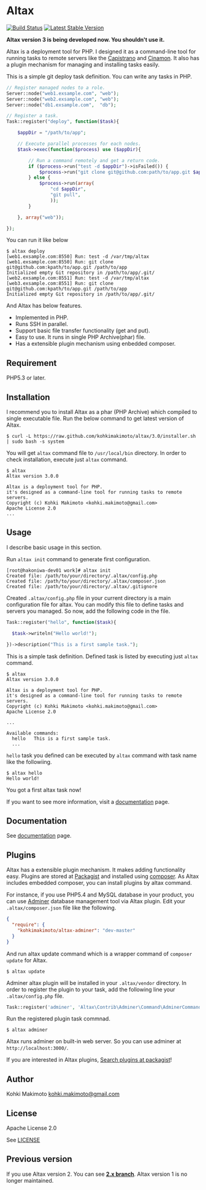 # Altax

[![Build Status](https://travis-ci.org/kohkimakimoto/altax.png?branch=master)](https://travis-ci.org/kohkimakimoto/altax)
[![Latest Stable Version](https://poser.pugx.org/kohkimakimoto/altax/v/stable.png)](https://packagist.org/packages/kohkimakimoto/altax)

**Altax version 3 is being developed now. You shouldn't use it.**

Altax is a deployment tool for PHP.
I designed it as a command-line tool for running tasks to remote servers 
like the [Capistrano](https://github.com/capistrano/capistrano) and [Cinamon](https://github.com/kentaro/cinnamon).
It also has a plugin mechanism for managing and installing tasks easily. 

This is a simple git deploy task definition. You can write any tasks in PHP.

```php
// Register managed nodes to a role.
Server::node("web1.exsample.com", "web");
Server::node("web2.exsample.com", "web");
Server::node("db1.exsample.com",  "db");

// Register a task.
Task::register("deploy", function($task){

    $appDir = "/path/to/app";

    // Execute parallel processes for each nodes.
    $task->exec(function($process) use ($appDir){

        // Run a command remotely and get a return code.
        if ($process->run("test -d $appDir")->isFailed()) {
            $process->run("git clone git@github.com:path/to/app.git $appDir");
        } else {
            $process->run(array(
                "cd $appDir",
                "git pull",
                ));
        }

    }, array("web"));

});

```

You can run it like below

```Shell
$ altax deploy
[web1.exsample.com:8550] Run: test -d /var/tmp/altax
[web1.exsample.com:8550] Run: git clone git@github.com:kpath/to/app.git /path/to/app
Initialized empty Git repository in /path/to/app/.git/
[web2.exsample.com:8551] Run: test -d /var/tmp/altax
[web3.exsample.com:8551] Run: git clone git@github.com:kpath/to/app.git /path/to/app
Initialized empty Git repository in /path/to/app/.git/
```

And Altax has below features.

* Implemented in PHP.
* Runs SSH in parallel.
* Support basic file transfer functionality (get and put). 
* Easy to use. It runs in single PHP Archive(phar) file.
* Has a extensible plugin mechanism using enbedded composer.

## Requirement

PHP5.3 or later.

## Installation

I recommend you to install Altax as a phar (PHP Archive) which compiled to single executable file.
Run the below command to get latest version of Altax.

```Shell
$ curl -L https://raw.github.com/kohkimakimoto/altax/3.0/installer.sh | sudo bash -s system
```

You will get `altax` command file to `/usr/local/bin` directory. In order to check installation,
execute just `altax` command.

```Shell
$ altax
Altax version 3.0.0

Altax is a deployment tool for PHP.
it's designed as a command-line tool for running tasks to remote servers.
Copyright (c) Kohki Makimoto <kohki.makimoto@gmail.com>
Apache License 2.0
...

```

## Usage

I describe basic usage in this section.

Run `altax init` command to generate first configuration.

```Shell
[root@hakoniwa-dev01 work]# altax init
Created file: /path/to/your/directory/.altax/config.php
Created file: /path/to/your/directory/.altax/composer.json
Created file: /path/to/your/directory/.altax/.gitignore
```

Created `.altax/config.php` file in your current directory is a main configuration file for altax.
You can modify this file to define tasks and servers you managed.
So now, add the following code in the file.

```php
Task::register("hello", function($task){

  $task->writeln("Hello world!");

})->description("This is a first sample task.");
```

This is a simple task definition. Defined task is listed by executing just `altax` command.

```Shell
$ altax
Altax version 3.0.0

Altax is a deployment tool for PHP.
it's designed as a command-line tool for running tasks to remote servers.
Copyright (c) Kohki Makimoto <kohki.makimoto@gmail.com>
Apache License 2.0

...

Available commands:
  hello   This is a first sample task.
  ...
```

`hello` task you defined can be executed by `altax` command with task name like the followiing.

```Shell
$ altax hello
Hello world!
``` 

You got a first altax task now!

If you want to see more information, visit a [documentation](http://kohkimakimoto.github.io/altax/) page.

## Documentation

See [documentation](http://kohkimakimoto.github.io/altax/) page.

## Plugins 

Altax has a extensible plugin mechanism. It makes adding functionality easy.
Plugins are stored at [Packagist](https://packagist.org/) and installed using [composer](https://getcomposer.org/).
As Altax includes embedded composer, you can install plugins by altax command. 

For instance, if you use PHP5.4 and MySQL database in your product, you can use [Adminer](http://www.adminer.org/) database management tool via Altax plugin.
Edit your `.altax/composer.json` file like the following.

```json
{
  "require": {
    "kohkimakimoto/altax-adminer": "dev-master"
  }
}
```

And run altax update command which is a wrapper command of `composer update` for Altax.

```Shell
$ altax update
```

Adminer altax plugin will be installed in your `.altax/vendor` directory.
In order to register the plugin to your task, add the following line your `.altax/config.php` file.

```php
Task::register('adminer', 'Altax\Contrib\Adminer\Command\AdminerCommand');
```

Run the registered plugin task commnad.

```Shell
$ altax adminer
```

Altax runs adminer on built-in web server. So you can use adminer at `http://localhost:3000/`.

If you are interested in Altax plugins, [Search plugins at packagist](https://packagist.org/search/?q=altax)!

## Author 

Kohki Makimoto <kohki.makimoto@gmail.com>

## License

Apache License 2.0

See [LICENSE](./LICENSE)

## Previous version 

If you use Altax version 2. You can see **[2.x branch](https://github.com/kohkimakimoto/altax/tree/2.x)**.
Altax version 1 is no longer maintained.

